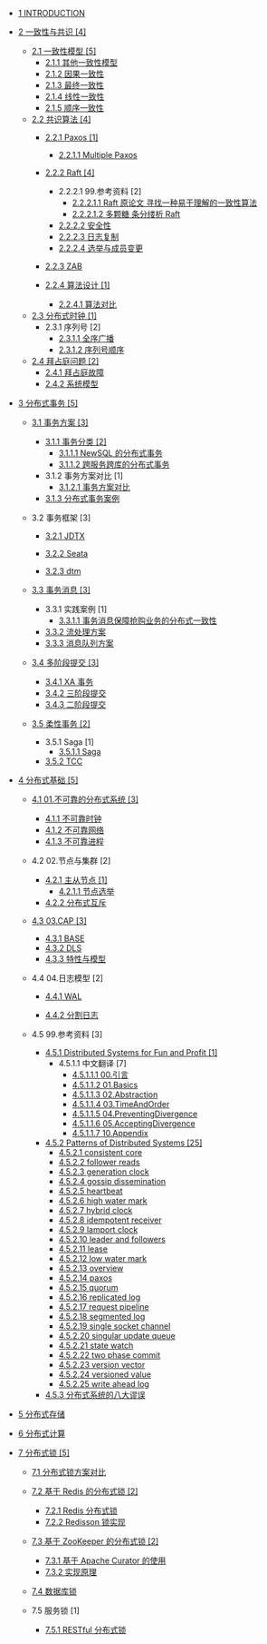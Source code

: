   - [1 INTRODUCTION](/INTRODUCTION.md)
  - [2 一致性与共识 [4]](/一致性与共识/README.md)
    - [2.1 一致性模型 [5]](/一致性与共识/一致性模型/README.md)
      - [2.1.1 其他一致性模型](/一致性与共识/一致性模型/其他一致性模型.md)
      - [2.1.2 因果一致性](/一致性与共识/一致性模型/因果一致性.md)
      - [2.1.3 最终一致性](/一致性与共识/一致性模型/最终一致性.md)
      - [2.1.4 线性一致性](/一致性与共识/一致性模型/线性一致性.md)
      - [2.1.5 顺序一致性](/一致性与共识/一致性模型/顺序一致性.md)
    - [2.2 共识算法 [4]](/一致性与共识/共识算法/README.md)
      - [2.2.1 Paxos [1]](/一致性与共识/共识算法/Paxos/README.md)
        - [2.2.1.1 Multiple Paxos](/一致性与共识/共识算法/Paxos/Multiple-Paxos.md)
      - [2.2.2 Raft [4]](/一致性与共识/共识算法/Raft/README.md)
        - 2.2.2.1 99.参考资料 [2]
          - [2.2.2.1.1 Raft 原论文 寻找一种易于理解的一致性算法](/一致性与共识/共识算法/Raft/99.参考资料/2016-Raft%20原论文-寻找一种易于理解的一致性算法.md)
          - [2.2.2.1.2 多颗糖 条分缕析 Raft](/一致性与共识/共识算法/Raft/99.参考资料/2021-多颗糖-条分缕析%20Raft.md)
        - [2.2.2.2 安全性](/一致性与共识/共识算法/Raft/安全性.md)
        - [2.2.2.3 日志复制](/一致性与共识/共识算法/Raft/日志复制.md)
        - [2.2.2.4 选举与成员变更](/一致性与共识/共识算法/Raft/选举与成员变更.md)
      - [2.2.3 ZAB](/一致性与共识/共识算法/ZAB/README.md)
        
      - [2.2.4 算法设计 [1]](/一致性与共识/共识算法/算法设计/README.md)
        - [2.2.4.1 算法对比](/一致性与共识/共识算法/算法设计/算法对比.md)
    - [2.3 分布式时钟 [1]](/一致性与共识/分布式时钟/README.md)
      - 2.3.1 序列号 [2]
        - [2.3.1.1 全序广播](/一致性与共识/分布式时钟/序列号/全序广播.md)
        - [2.3.1.2 序列号顺序](/一致性与共识/分布式时钟/序列号/序列号顺序.md)
    - [2.4 拜占庭问题 [2]](/一致性与共识/拜占庭问题/README.md)
      - [2.4.1 拜占庭故障](/一致性与共识/拜占庭问题/拜占庭故障.md)
      - [2.4.2 系统模型](/一致性与共识/拜占庭问题/系统模型.md)
  - [3 分布式事务 [5]](/分布式事务/README.md)
    - [3.1 事务方案 [3]](/分布式事务/事务方案/README.md)
      - [3.1.1 事务分类 [2]](/分布式事务/事务方案/事务分类/README.md)
        - [3.1.1.1 NewSQL 的分布式事务](/分布式事务/事务方案/事务分类/NewSQL%20的分布式事务.md)
        - [3.1.1.2 跨服务跨库的分布式事务](/分布式事务/事务方案/事务分类/跨服务跨库的分布式事务.md)
      - 3.1.2 事务方案对比 [1]
        - [3.1.2.1 事务方案对比](/分布式事务/事务方案/事务方案对比/事务方案对比.md)
      - [3.1.3 分布式事务案例](/分布式事务/事务方案/分布式事务案例/README.md)
        
    - 3.2 事务框架 [3]
      - [3.2.1 JDTX](/分布式事务/事务框架/JDTX/README.md)
        
      - [3.2.2 Seata](/分布式事务/事务框架/Seata/README.md)
        
      - [3.2.3 dtm](/分布式事务/事务框架/dtm/README.md)
        
    - [3.3 事务消息 [3]](/分布式事务/事务消息/README.md)
      - 3.3.1 实践案例 [1]
        - [3.3.1.1 事务消息保障抢购业务的分布式一致性](/分布式事务/事务消息/实践案例/事务消息保障抢购业务的分布式一致性.md)
      - [3.3.2 流处理方案](/分布式事务/事务消息/流处理方案.md)
      - [3.3.3 消息队列方案](/分布式事务/事务消息/消息队列方案.md)
    - [3.4 多阶段提交 [3]](/分布式事务/多阶段提交/README.md)
      - [3.4.1 XA 事务](/分布式事务/多阶段提交/XA%20事务.md)
      - [3.4.2 三阶段提交](/分布式事务/多阶段提交/三阶段提交.md)
      - [3.4.3 二阶段提交](/分布式事务/多阶段提交/二阶段提交.md)
    - [3.5 柔性事务 [2]](/分布式事务/柔性事务/README.md)
      - 3.5.1 Saga [1]
        - [3.5.1.1 Saga](/分布式事务/柔性事务/Saga/Saga.md)
      - [3.5.2 TCC](/分布式事务/柔性事务/TCC/README.md)
        
  - [4 分布式基础 [5]](/分布式基础/README.md)
    - [4.1 01.不可靠的分布式系统 [3]](/分布式基础/01.不可靠的分布式系统/README.md)
      - [4.1.1 不可靠时钟](/分布式基础/01.不可靠的分布式系统/不可靠时钟.md)
      - [4.1.2 不可靠网络](/分布式基础/01.不可靠的分布式系统/不可靠网络.md)
      - [4.1.3 不可靠进程](/分布式基础/01.不可靠的分布式系统/不可靠进程.md)
    - 4.2 02.节点与集群 [2]
      - [4.2.1 主从节点 [1]](/分布式基础/02.节点与集群/主从节点/README.md)
        - [4.2.1.1 节点选举](/分布式基础/02.节点与集群/主从节点/节点选举.md)
      - [4.2.2 分布式互斥](/分布式基础/02.节点与集群/分布式互斥.md)
    - [4.3 03.CAP [3]](/分布式基础/03.CAP/README.md)
      - [4.3.1 BASE](/分布式基础/03.CAP/BASE.md)
      - [4.3.2 DLS](/分布式基础/03.CAP/DLS.md)
      - [4.3.3 特性与模型](/分布式基础/03.CAP/特性与模型.md)
    - 4.4 04.日志模型 [2]
      - [4.4.1 WAL](/分布式基础/04.日志模型/WAL/README.md)
        
      - [4.4.2 分割日志](/分布式基础/04.日志模型/分割日志/README.md)
        
    - 4.5 99.参考资料 [3]
      - [4.5.1 Distributed Systems for Fun and Profit [1]](/分布式基础/99.参考资料/Distributed%20Systems%20for%20Fun%20and%20Profit/README.md)
        - 4.5.1.1 中文翻译 [7]
          - [4.5.1.1.1 00.引言](/分布式基础/99.参考资料/Distributed%20Systems%20for%20Fun%20and%20Profit/中文翻译/00.引言.md)
          - [4.5.1.1.2 01.Basics](/分布式基础/99.参考资料/Distributed%20Systems%20for%20Fun%20and%20Profit/中文翻译/01.Basics.md)
          - [4.5.1.1.3 02.Abstraction](/分布式基础/99.参考资料/Distributed%20Systems%20for%20Fun%20and%20Profit/中文翻译/02.Abstraction.md)
          - [4.5.1.1.4 03.TimeAndOrder](/分布式基础/99.参考资料/Distributed%20Systems%20for%20Fun%20and%20Profit/中文翻译/03.TimeAndOrder.md)
          - [4.5.1.1.5 04.PreventingDivergence](/分布式基础/99.参考资料/Distributed%20Systems%20for%20Fun%20and%20Profit/中文翻译/04.PreventingDivergence.md)
          - [4.5.1.1.6 05.AcceptingDivergence](/分布式基础/99.参考资料/Distributed%20Systems%20for%20Fun%20and%20Profit/中文翻译/05.AcceptingDivergence.md)
          - [4.5.1.1.7 10.Appendix](/分布式基础/99.参考资料/Distributed%20Systems%20for%20Fun%20and%20Profit/中文翻译/10.Appendix.md)
      - [4.5.2 Patterns of Distributed Systems [25]](/分布式基础/99.参考资料/Patterns%20of%20Distributed%20Systems/README.md)
        - [4.5.2.1 consistent core](/分布式基础/99.参考资料/Patterns%20of%20Distributed%20Systems/consistent-core.md)
        - [4.5.2.2 follower reads](/分布式基础/99.参考资料/Patterns%20of%20Distributed%20Systems/follower-reads.md)
        - [4.5.2.3 generation clock](/分布式基础/99.参考资料/Patterns%20of%20Distributed%20Systems/generation-clock.md)
        - [4.5.2.4 gossip dissemination](/分布式基础/99.参考资料/Patterns%20of%20Distributed%20Systems/gossip-dissemination.md)
        - [4.5.2.5 heartbeat](/分布式基础/99.参考资料/Patterns%20of%20Distributed%20Systems/heartbeat.md)
        - [4.5.2.6 high water mark](/分布式基础/99.参考资料/Patterns%20of%20Distributed%20Systems/high-water-mark.md)
        - [4.5.2.7 hybrid clock](/分布式基础/99.参考资料/Patterns%20of%20Distributed%20Systems/hybrid-clock.md)
        - [4.5.2.8 idempotent receiver](/分布式基础/99.参考资料/Patterns%20of%20Distributed%20Systems/idempotent-receiver.md)
        - [4.5.2.9 lamport clock](/分布式基础/99.参考资料/Patterns%20of%20Distributed%20Systems/lamport-clock.md)
        - [4.5.2.10 leader and followers](/分布式基础/99.参考资料/Patterns%20of%20Distributed%20Systems/leader-and-followers.md)
        - [4.5.2.11 lease](/分布式基础/99.参考资料/Patterns%20of%20Distributed%20Systems/lease.md)
        - [4.5.2.12 low water mark](/分布式基础/99.参考资料/Patterns%20of%20Distributed%20Systems/low-water-mark.md)
        - [4.5.2.13 overview](/分布式基础/99.参考资料/Patterns%20of%20Distributed%20Systems/overview.md)
        - [4.5.2.14 paxos](/分布式基础/99.参考资料/Patterns%20of%20Distributed%20Systems/paxos.md)
        - [4.5.2.15 quorum](/分布式基础/99.参考资料/Patterns%20of%20Distributed%20Systems/quorum.md)
        - [4.5.2.16 replicated log](/分布式基础/99.参考资料/Patterns%20of%20Distributed%20Systems/replicated-log.md)
        - [4.5.2.17 request pipeline](/分布式基础/99.参考资料/Patterns%20of%20Distributed%20Systems/request-pipeline.md)
        - [4.5.2.18 segmented log](/分布式基础/99.参考资料/Patterns%20of%20Distributed%20Systems/segmented-log.md)
        - [4.5.2.19 single socket channel](/分布式基础/99.参考资料/Patterns%20of%20Distributed%20Systems/single-socket-channel.md)
        - [4.5.2.20 singular update queue](/分布式基础/99.参考资料/Patterns%20of%20Distributed%20Systems/singular-update-queue.md)
        - [4.5.2.21 state watch](/分布式基础/99.参考资料/Patterns%20of%20Distributed%20Systems/state-watch.md)
        - [4.5.2.22 two phase commit](/分布式基础/99.参考资料/Patterns%20of%20Distributed%20Systems/two-phase-commit.md)
        - [4.5.2.23 version vector](/分布式基础/99.参考资料/Patterns%20of%20Distributed%20Systems/version-vector.md)
        - [4.5.2.24 versioned value](/分布式基础/99.参考资料/Patterns%20of%20Distributed%20Systems/versioned-value.md)
        - [4.5.2.25 write ahead log](/分布式基础/99.参考资料/Patterns%20of%20Distributed%20Systems/write-ahead-log.md)
      - [4.5.3 分布式系统的八大谬误](/分布式基础/99.参考资料/分布式系统的八大谬误.md)
  - [5 分布式存储](/分布式存储/README.md)
    
  - [6 分布式计算](/分布式计算/README.md)
    
  - [7 分布式锁 [5]](/分布式锁/README.md)
    - [7.1 分布式锁方案对比](/分布式锁/分布式锁方案对比.md)
    - [7.2 基于 Redis 的分布式锁 [2]](/分布式锁/基于%20Redis%20的分布式锁/README.md)
      - [7.2.1 Redis 分布式锁](/分布式锁/基于%20Redis%20的分布式锁/Redis%20分布式锁.md)
      - [7.2.2 Redisson 锁实现](/分布式锁/基于%20Redis%20的分布式锁/Redisson%20锁实现.md)
    - [7.3 基于 ZooKeeper 的分布式锁 [2]](/分布式锁/基于%20ZooKeeper%20的分布式锁/README.md)
      - [7.3.1 基于 Apache Curator 的使用](/分布式锁/基于%20ZooKeeper%20的分布式锁/基于%20Apache%20Curator%20的使用.md)
      - [7.3.2 实现原理](/分布式锁/基于%20ZooKeeper%20的分布式锁/实现原理.md)
    - [7.4 数据库锁](/分布式锁/数据库锁/README.md)
      
    - 7.5 服务锁 [1]
      - [7.5.1 RESTful 分布式锁](/分布式锁/服务锁/RESTful%20分布式锁.md)